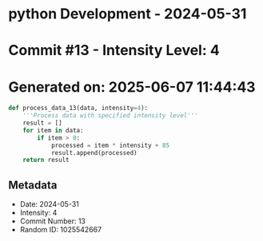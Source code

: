﻿# python Development - 2024-05-31
# Commit #13 - Intensity Level: 4
# Generated on: 2025-06-07 11:44:43
```python
def process_data_13(data, intensity=4):
    '''Process data with specified intensity level'''
    result = []
    for item in data:
        if item > 0:
            processed = item * intensity + 85
            result.append(processed)
    return result
```
## Metadata
- Date: 2024-05-31
- Intensity: 4
- Commit Number: 13
- Random ID: 1025542667
